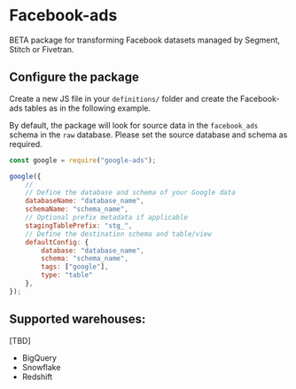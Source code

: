 # Facebook-ads

BETA package for transforming Facebook datasets managed by Segment, Stitch or Fivetran.


## Configure the package

Create a new JS file in your `definitions/` folder and create the Facebook-ads tables as in the following example.

By default, the package will look for source data in the `facebook_ads` schema in the `raw` database. Please set the source database and schema as required.

```js
const google = require("google-ads");

google({
    //
    // Define the database and schema of your Google data
    databaseName: "database_name",
    schemaName: "schema_name",
    // Optional prefix metadata if applicable
    stagingTablePrefix: "stg_",
    // Define the destination schema and table/view
    defaultConfig: {
        database: "database_name",
        schema: "schema_name",
        tags: ["google"],
        type: "table"
    },
});

```

## Supported warehouses:
[TBD]
 - BigQuery
 - Snowflake
 - Redshift

